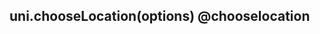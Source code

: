 ## uni.chooseLocation(options) @chooselocation

<!-- UTSAPIJSON.chooseLocation.description -->

<!-- UTSAPIJSON.chooseLocation.param -->

<!-- UTSAPIJSON.chooseLocation.returnValue -->

<!-- UTSAPIJSON.chooseLocation.compatibility -->

<!-- UTSAPIJSON.chooseLocation.tutorial -->